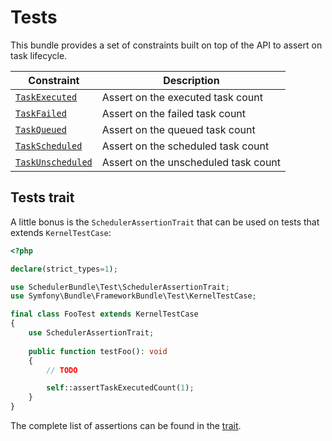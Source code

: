 # Tests

This bundle provides a set of constraints built on top of the API to assert on task lifecycle.

| Constraint                                                      | Description                          |
| ----------------------------------------------------------------| -------------------------------------|
| [`TaskExecuted`](../src/Test/Constraint/TaskExecuted.php)       | Assert on the executed task count    |
| [`TaskFailed`](../src/Test/Constraint/TaskFailed.php)           | Assert on the failed task count      |
| [`TaskQueued`](../src/Test/Constraint/TaskQueued.php)           | Assert on the queued task count      |
| [`TaskScheduled`](../src/Test/Constraint/TaskScheduled.php)     | Assert on the scheduled task count   |
| [`TaskUnscheduled`](../src/Test/Constraint/TaskUnscheduled.php) | Assert on the unscheduled task count |

## Tests trait

A little bonus is the `SchedulerAssertionTrait` that can be used on tests that extends `KernelTestCase`:

```php
<?php

declare(strict_types=1);

use SchedulerBundle\Test\SchedulerAssertionTrait;
use Symfony\Bundle\FrameworkBundle\Test\KernelTestCase;

final class FooTest extends KernelTestCase
{
    use SchedulerAssertionTrait;
    
    public function testFoo(): void
    {
        // TODO

        self::assertTaskExecutedCount(1);
    }
}
```

The complete list of assertions can be found in the [trait](../src/Test/SchedulerAssertionTrait.php).
